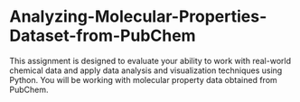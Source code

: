 # Analyzing-Molecular-Properties-Dataset-from-PubChem
This assignment is designed to evaluate your ability to work with real-world chemical data and apply data analysis and visualization techniques using Python. You will be working with molecular property data obtained from PubChem.
